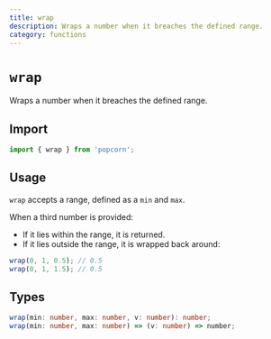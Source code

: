 ```yaml
---
title: wrap
description: Wraps a number when it breaches the defined range.
category: functions
---
```


# `wrap`

Wraps a number when it breaches the defined range.

<TOC />

## Import

```javascript
import { wrap } from 'popcorn';
```

## Usage

`wrap` accepts a range, defined as a `min` and `max`.

When a third number is provided:

- If it lies within the range, it is returned.
- If it lies outside the range, it is wrapped back around:

```javascript
wrap(0, 1, 0.5); // 0.5
wrap(0, 1, 1.5); // 0.5
```

## Types

```typescript
wrap(min: number, max: number, v: number): number;
wrap(min: number, max: number) => (v: number) => number;
```
